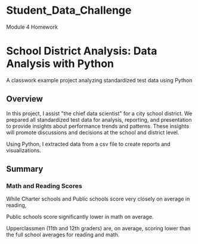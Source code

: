 # Student_Data_Challenge
Module 4 Homework
# School District Analysis: Data Analysis with Python
A classwork example project analyzing standardized test data using Python
## Overview
In this project, I assist "the chief data scientist" for a city school district. We prepared all standardized test data for analysis, reporting, and presentation to provide insights about performance trends and patterns. These insights will promote discussions and decisions at the school and district level.

Using Python, I extracted data from a csv file to create reports and visualizations.

## Summary
### Math and Reading Scores
While Charter schools and Public schools score very closely on average in reading,

Public schools score significantly lower in math on average.

Upperclassmen (11th and 12th graders) are, on average, scoring lower than the full school averages for reading and math.
